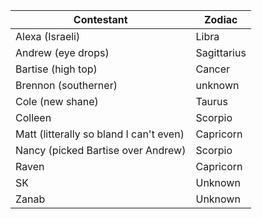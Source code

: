 | Contestant | Zodiac |
|---|---|
| Alexa (Israeli)|Libra|
| Andrew (eye drops) | Sagittarius|
| Bartise (high top) | Cancer |
| Brennon (southerner) | unknown|
| Cole (new shane) | Taurus|
| Colleen | Scorpio|
| Matt (litterally so bland I can't even) | Capricorn |
| Nancy (picked Bartise over Andrew) | Scorpio |
| Raven | Capricorn|
| SK | Unknown|
| Zanab | Unknown|